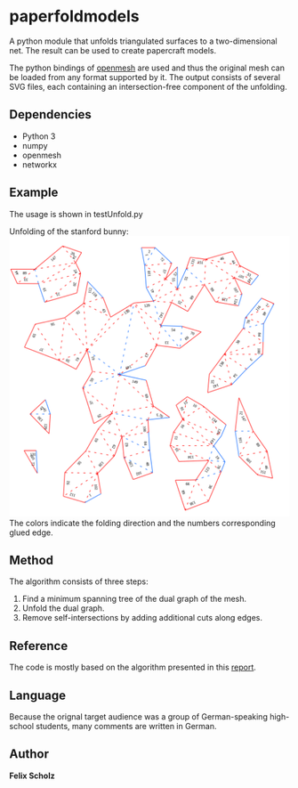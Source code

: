 # paperfoldmodels
A python module that unfolds triangulated surfaces to a two-dimensional net. The result can be used to create papercraft models. 

The python bindings of [openmesh](http://www.openmesh.org) are used and thus the original mesh can be loaded from any format supported by it.
The output consists of several SVG files, each containing an intersection-free component of the unfolding.

## Dependencies
* Python 3
* numpy
* openmesh
* networkx

## Example
The usage is shown in testUnfold.py

Unfolding of the stanford bunny:
![bunny](bunnyReduced.svg)
The colors indicate the folding direction and the numbers corresponding glued edge.

## Method
The algorithm consists of three steps:

1. Find a minimum spanning tree of the dual graph of the mesh.
2. Unfold the dual graph.
3. Remove self-intersections by adding additional cuts along edges. 

## Reference
The code is mostly based on the algorithm presented in this [report](https://geom.ivd.kit.edu/downloads/proj-paper-models_cut_out_sheets.pdf).

## Language
Because the orignal target audience was a group of German-speaking high-school students, many comments are written in German.

## Author
**Felix Scholz**

